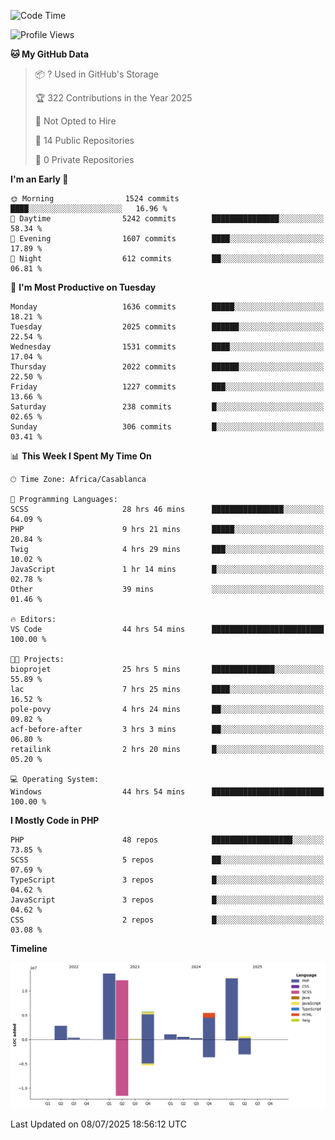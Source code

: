 <!--START_SECTION:waka-->
![Code Time](http://img.shields.io/badge/Code%20Time-6%2C298%20hrs%2024%20mins-blue)

![Profile Views](http://img.shields.io/badge/Profile%20Views-0-blue)

**🐱 My GitHub Data** 

> 📦 ? Used in GitHub's Storage 
 > 
> 🏆 322 Contributions in the Year 2025
 > 
> 🚫 Not Opted to Hire
 > 
> 📜 14 Public Repositories 
 > 
> 🔑 0 Private Repositories 
 > 
**I'm an Early 🐤** 

```text
🌞 Morning                1524 commits        ████░░░░░░░░░░░░░░░░░░░░░   16.96 % 
🌆 Daytime                5242 commits        ███████████████░░░░░░░░░░   58.34 % 
🌃 Evening                1607 commits        ████░░░░░░░░░░░░░░░░░░░░░   17.89 % 
🌙 Night                  612 commits         ██░░░░░░░░░░░░░░░░░░░░░░░   06.81 % 
```
📅 **I'm Most Productive on Tuesday** 

```text
Monday                   1636 commits        █████░░░░░░░░░░░░░░░░░░░░   18.21 % 
Tuesday                  2025 commits        ██████░░░░░░░░░░░░░░░░░░░   22.54 % 
Wednesday                1531 commits        ████░░░░░░░░░░░░░░░░░░░░░   17.04 % 
Thursday                 2022 commits        ██████░░░░░░░░░░░░░░░░░░░   22.50 % 
Friday                   1227 commits        ███░░░░░░░░░░░░░░░░░░░░░░   13.66 % 
Saturday                 238 commits         █░░░░░░░░░░░░░░░░░░░░░░░░   02.65 % 
Sunday                   306 commits         █░░░░░░░░░░░░░░░░░░░░░░░░   03.41 % 
```


📊 **This Week I Spent My Time On** 

```text
🕑︎ Time Zone: Africa/Casablanca

💬 Programming Languages: 
SCSS                     28 hrs 46 mins      ████████████████░░░░░░░░░   64.09 % 
PHP                      9 hrs 21 mins       █████░░░░░░░░░░░░░░░░░░░░   20.84 % 
Twig                     4 hrs 29 mins       ███░░░░░░░░░░░░░░░░░░░░░░   10.02 % 
JavaScript               1 hr 14 mins        █░░░░░░░░░░░░░░░░░░░░░░░░   02.78 % 
Other                    39 mins             ░░░░░░░░░░░░░░░░░░░░░░░░░   01.46 % 

🔥 Editors: 
VS Code                  44 hrs 54 mins      █████████████████████████   100.00 % 

🐱‍💻 Projects: 
bioprojet                25 hrs 5 mins       ██████████████░░░░░░░░░░░   55.89 % 
lac                      7 hrs 25 mins       ████░░░░░░░░░░░░░░░░░░░░░   16.52 % 
pole-povy                4 hrs 24 mins       ██░░░░░░░░░░░░░░░░░░░░░░░   09.82 % 
acf-before-after         3 hrs 3 mins        ██░░░░░░░░░░░░░░░░░░░░░░░   06.80 % 
retailink                2 hrs 20 mins       █░░░░░░░░░░░░░░░░░░░░░░░░   05.20 % 

💻 Operating System: 
Windows                  44 hrs 54 mins      █████████████████████████   100.00 % 
```

**I Mostly Code in PHP** 

```text
PHP                      48 repos            ██████████████████░░░░░░░   73.85 % 
SCSS                     5 repos             ██░░░░░░░░░░░░░░░░░░░░░░░   07.69 % 
TypeScript               3 repos             █░░░░░░░░░░░░░░░░░░░░░░░░   04.62 % 
JavaScript               3 repos             █░░░░░░░░░░░░░░░░░░░░░░░░   04.62 % 
CSS                      2 repos             █░░░░░░░░░░░░░░░░░░░░░░░░   03.08 % 
```



**Timeline**

![Lines of Code chart](https://raw.githubusercontent.com/tahar-elgunaoui/tahar-elgunaoui/main/assets/bar_graph.png)


 Last Updated on 08/07/2025 18:56:12 UTC
<!--END_SECTION:waka-->
